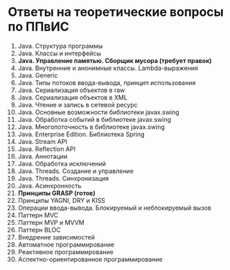 # Ответы на теоретические вопросы по ППвИС

1. Java. Структура программы
2. Java. Классы и интерфейсы
3. **Java. Управление памятью. Сборщик мусора (требует правок)**
4. Java. Внутренние и анонимные классы. Lambda-выражения
5. Java. Generic 
6. Java. Типы потоков ввода-вывода, принцип использования
7. Java. Сериализация объектов в raw
8. Java. Сериализация объектов в XML
9. Java. Чтение и запись в сетевой ресурс
10. Java. Основные возможности библиотеки javax.swing
11. Java. Обработка событий в библиотеке javax.swing
12. Java. Многопоточность в библиотеке javax.swing
13. Java. Enterprise Edition. Библиотека Spring
14. Java. Stream API
15. Java. Reflection API
16. Java. Аннотации
17. Java. Обработка исключений
18. Java. Threads. Создание и управление
19. Java. Threads. Синхронизация
20. Java. Асинхронность
21. **Принципы GRASP (готов)**
22. Принципы YAGNI, DRY и KISS
23. Операции ввода-вывода. Блокируемый и неблокируемый вызов
24. Паттерн MVC
25. Паттерн MVP и MVVM
26. Паттерн BLOC
27. Внедрение зависимостей
28. Автоматное программирование
29. Реактивное программирование
30. Аспектно-ориентированное программирование

